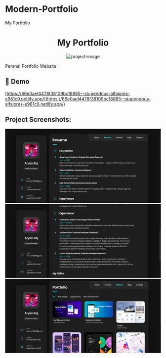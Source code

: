 # Modern-Portfolio
My Portfolio


<h1 align="center" id="title">My Portfolio</h1>

<p align="center"><img src="https://66e0aef4478f38109bc18885--stupendous-alfajores-e981c9.netlify.app/assets/images/my-avatar.png" alt="project-image"></p>

<p id="description">Persnal Portfolio Website</p>

<h2>🚀 Demo</h2>

[https://66e0aef4478f38109bc18885--stupendous-alfajores-e981c9.netlify.app/](https://66e0aef4478f38109bc18885--stupendous-alfajores-e981c9.netlify.app/)

<h2>Project Screenshots:</h2>

<img src="https://raw.githubusercontent.com/my-skills-app/Modern-Portfolio/refs/heads/main/assets/Screen%20Shorts/s-1.png">

<img src="https://github.com/my-skills-app/Modern-Portfolio/blob/main/assets/Screen%20Shorts/s-2.png">

<img src="https://github.com/my-skills-app/Modern-Portfolio/blob/main/assets/Screen%20Shorts/s-3.png">
